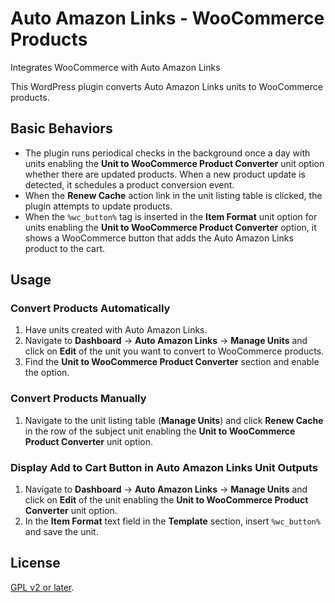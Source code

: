 # Auto Amazon Links - WooCommerce Products
Integrates WooCommerce with Auto Amazon Links

This WordPress plugin converts Auto Amazon Links units to WooCommerce products.

## Basic Behaviors

- The plugin runs periodical checks in the background once a day with units enabling the **Unit to WooCommerce Product Converter** unit option whether there are updated products. When a new product update is detected, it schedules a product conversion event.
- When the **Renew Cache** action link in the unit listing table is clicked, the plugin attempts to update products.
- When the `%wc_button%` tag is inserted in the **Item Format** unit option for units enabling the **Unit to WooCommerce Product Converter** option, it shows a WooCommerce button that adds the Auto Amazon Links product to the cart.  

## Usage

### Convert Products Automatically
1. Have units created with Auto Amazon Links.
2. Navigate to **Dashboard** -> **Auto Amazon Links** -> **Manage Units** and click on **Edit** of the unit you want to convert to WooCommerce products.
3. Find the **Unit to WooCommerce Product Converter** section and enable the option.

### Convert Products Manually 
1. Navigate to the unit listing table (**Manage Units**) and click **Renew Cache** in the row of the subject unit enabling the **Unit to WooCommerce Product Converter** unit option.

### Display Add to Cart Button in Auto Amazon Links Unit Outputs
1. Navigate to **Dashboard** -> **Auto Amazon Links** -> **Manage Units** and click on **Edit** of the unit enabling the **Unit to WooCommerce Product Converter** unit option.
2. In the **Item Format** text field in the **Template** section, insert `%wc_button%` and save the unit. 

## License
[GPL v2 or later](./LICENSE.txt).